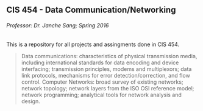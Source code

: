 CIS 454 - Data Communication/Networking
---------------------------------------
###### Professor: Dr. Janche Sang; Spring 2016

This is a repository for all projects and assingments done in CIS 454.

> Data communications: characteristics of physical transmission media, including international standards for data encoding and device interfacing; transmission principles, modems and multiplexors; data link protocols, mechanisms for error detection/correction, and flow control. Computer Networks: broad survey of existing networks; network topology; network layers from the ISO OSI reference model; network programming; analytical tools for network analysis and design.
